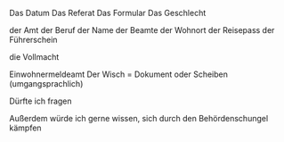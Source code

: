 Das Datum
Das Referat
Das Formular
Das Geschlecht

der Amt
der Beruf
der Name
der Beamte
der Wohnort
der Reisepass
der Führerschein

die Vollmacht


Einwohnermeldeamt
Der Wisch = Dokument oder Scheiben (umgangsprachlich)

Dürfte ich fragen

Außerdem würde ich gerne wissen, 
sich durch den Behördenschungel kämpfen